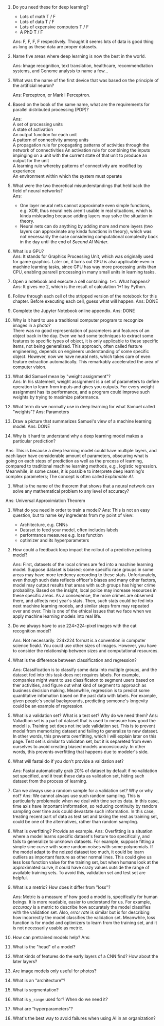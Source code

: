1. Do you need these for deep learning?  

   - Lots of math T / F
   - Lots of data T / F
   - Lots of expensive computers T / F
   - A PhD T / F  

   Ans: F, F, F, F respectively. Thought it seems lots of data is good thing as long as these data are proper datasets.
   
1. Name five areas where deep learning is now the best in the world.  

   Ans: Image recognition, text translation, healthcare, recommendtation systems, and Genome analysis to name a few...

1. What was the name of the first device that was based on the principle of the artificial neuron?  
   
   Ans: Perceptron, or Mark I Perceptron.

1. Based on the book of the same name, what are the requirements for parallel distributed processing (PDP)?
   
   Ans:  
   A set of processing units  
   A state of activation  
   An output function for each unit  
   A pattern of connectivity among units  
   A propagation rule for propagating patterns of activities through the network of connectivities
   An activation rule for combining the inputs impinging on a unit with the current state of that unit to produce an output for the unit  
   A learning rule whereby patterns of connectivity are modified by experience  
   An environment within which the system must operate  


1. What were the two theoretical misunderstandings that held back the field of neural networks?  
   Ans:  
   - One layer neural nets cannot approximate even simple functions, e.g. XOR, thus neural nets aren't usable in real situations, which is kinda misleading because adding layers may solve the situation in theory.    
   - Neural nets can do anything by adding more and more layers (two layers can approximate any kinda functions in theory), which was not necessarily the case considering computational complexity back in the day until the end of *Second AI Winter*.  

1. What is a GPU?  
   Ans:
   It stands for Graphics Processing Unit, which was originally used for game graphics. Later on, it turns out GPU is also applicable even in machine learning tasks, since GPU has way more processing units than CPU, enabling pararell processing in many small units in learning tasks.

1. Open a notebook and execute a cell containing: `1+1`. What happens?
   Ans: It gives me 2, which is the result of calculation 1+1 by Python.  

1. Follow through each cell of the stripped version of the notebook for this chapter. Before executing each cell, guess what will happen.
   Ans: DONE
1. Complete the Jupyter Notebook online appendix.
   Ans: DONE  
1. Why is it hard to use a traditional computer program to recognize images in a photo?  
   There was no good representation of parameters and features of an object back in the day. Even we had some techniques to extract some features to specific types of object, it is only applicable to these specific items, not being generalized. This approach,  often called feature engineering, depends on engineers understanding of some specific object. However, now we have neural nets, which takes care of even feature extraction automatically. This remarkably accelerated the area of computer vision.

1. What did Samuel mean by "weight assignment"?  
   Ans: In his statement, weight assignment is a set of parameters to define operation to learn from inputs and gives you outputs. For every weight assignment has its performance, and a program could improve such weights by trying to maximize paformance.

1. What term do we normally use in deep learning for what Samuel called "weights"?
   Ans: Parameters  

1. Draw a picture that summarizes Samuel's view of a machine learning model.
   Ans: DONE

1. Why is it hard to understand why a deep learning model makes a particular prediction?

  Ans: This is because a deep learning model could have multiple layers, and each layer have considerable amount of parameters, obscuring what is going on each steps of prediction as well as the process of learning, compared to traditional machine learning methods, e.g., logistic regression. Meanwhile, in some cases, it is possible to interprete deep learning's complex parameters; The concept is often called *Explanable AI*.

1. What is the name of the theorem that shows that a neural network can solve any mathematical problem to any level of accuracy?

  Ans:  Universal Approximiation Theorem

1. What do you need in order to train a model?
   Ans:
   This is not an easy question, but to name key ingredents from my point of view:
   - Architecture, e.g. CNNs
   - Dataset to feed your model, often includes labels 
   - performance measures e.g. loss function
   - optimizer and its hyperparameters

1. How could a feedback loop impact the rollout of a predictive policing model?

   Ans:
   First, datasets of the local crimes are fed into a machine learning model. Suppose dataset is biased; some specific race groups in some areas may have more tendency according to these stats. Unfortunately, even though such data reflects officer's biases and many other factors, model may output results that areas with such groups has higher crime probability. Based on the insight, local police may increase resources in these specific areas. As a conseqence, the more crimes are observed there, and affects next year's stats. Then, such stats could be fed into next machine learning models, and similar steps from may repeated over and over. This is one of the ethical issues that we face when we apply machine learning models into real life.

1. Do we always have to use 224×224-pixel images with the cat recognition model?

   Ans:
   Not necessarily. 224x224 format is a convention in computer science fieald. You could use other sizes of images. However, you have to consider the relationship between sizes and computational resources.

1. What is the difference between classification and regression?

   Ans:
   Classification is to classify some data into multiple groups, and the dataset fed into this task does not requires labels. For example, companies might want to use classificaton to segment users based on ther activities, and figure out what kind of segment to approach as business decision making.
   Meanwhile, regression is to predict some quantitative infomation based on the past data with labels. For example, given people's social backgrounds, predicting someone's longevity could be an example of regression.
1. What is a validation set? What is a test set? Why do we need them?
   Ans:
   Valiadtion set is a part of dataset that is used to measure how good the model is. Training set does not include validation set. This is to prevent model from memorizing dataset and failing to generalize to new dataset. In other words, this prevents overfitting, which I will explain later on this page.
   Test set is similar to validaton set, but it is separeted from even ourselves to avoid creating biased models unconsicously. In other words, this prevents overfitting that happens due to modeler's side.

1. What will fastai do if you don't provide a validation set?

   Ans: Fastai automatically grab 20% of dataset by default if no validation set specified, and it treat these data as validation set, hiding such dataset from the process of learning.

1. Can we always use a random sample for a validation set? Why or why not?
   Ans:
   We cannot always use such random sampling. This is particularly problematic when we deal with time series data. In this case, time axis have important imformation, so reducing continuity by random sampling over time axis could devastate such information. In this case, treating recent part of data as test set and taking the rest as training set, could be one of the alternatives, rather than random sampling. 
1. What is overfitting? Provide an example.
   Ans:
   Overfitting is a situation where a model learns specific dataset's feature too specifically, and fails to generalize to unknown datasets. For example, suppose fitting a simple sine curve with some random noises with some polynomials. If the model adapt to the noized dataset too much, it could be learn outliers as important feature as other normal lines. This could give us less loss function value for the training set, but when humans look at the approximated curve, it could have crazy values outside the range of available training sets. To avoid this, validation set and test set are helpful. 

1. What is a metric? How does it differ from "loss"?

   Ans: Metric is a measure of how good a model is, specifically for human beings. It is more readable, easier to understand for us. For example, *accuracy* is a metric to describe how accurately the model classifies with the validation set. Also, *error rate* is similar but is for describing how incorrectly the model classifies the validation set. Meanwhile, loss function is for model and optimizers to learn from the training set, and it is not necessarily usable as metric.  

1. How can pretrained models help?
   Ans: 
1. What is the "head" of a model?
1. What kinds of features do the early layers of a CNN find? How about the later layers?
1. Are image models only useful for photos?
1. What is an "architecture"?
1. What is segmentation?
1. What is `y_range` used for? When do we need it?
1. What are "hyperparameters"?
1. What's the best way to avoid failures when using AI in an organization?
